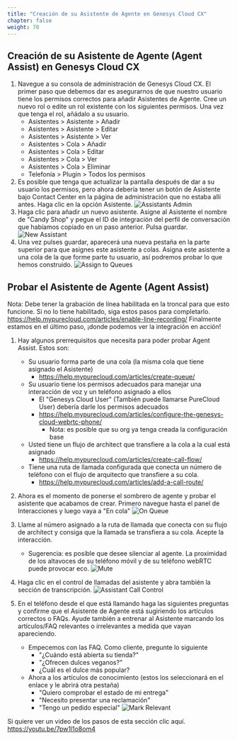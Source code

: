 ```yaml
---
title: "Creación de su Asistente de Agente en Genesys Cloud CX"
chapter: false
weight: 70
---
```


## Creación de su Asistente de Agente (Agent Assist) en Genesys Cloud CX
1. Navegue a su consola de administración de Genesys Cloud CX. El primer paso que debemos dar es asegurarnos de que nuestro usuario tiene los permisos correctos para añadir Asistentes de Agente. Cree un nuevo rol o edite un rol existente con los siguientes permisos. Una vez que tenga el rol, añádalo a su usuario.
    - Asistentes > Asistente > Añadir
    - Asistentes > Asistente > Editar
    - Asistentes > Asistente > Ver
    - Asistentes > Cola > Añadir
    - Asistentes > Cola > Editar
    - Asistentes > Cola > Ver
    - Asistentes > Cola > Eliminar
    - Telefonía > Plugin > Todos los permisos
2. Es posible que tenga que actualizar la pantalla después de dar a su usuario los permisos, pero ahora debería tener un botón de Asistente bajo Contact Center en la página de administración que no estaba allí antes. Haga clic en la opción Asistente.
![Assistants Admin](/images/assistantsAdmin.jpg)
3. Haga clic para añadir un nuevo asistente. Asigne al Asistente el nombre de "Candy Shop" y pegue el ID de integración del perfil de conversación que habíamos copiado en un paso anterior. Pulsa guardar. 
![New Assistant](/images/newAssistant.jpg)
4. Una vez pulses guardar, aparecerá una nueva pestaña en la parte superior para que asignes este asistente a colas. Asigna este asistente a una cola de la que forme parte tu usuario, así podremos probar lo que hemos construido.
![Assign to Queues](/images/assignToQueues.jpg)

## Probar el Asistente de Agente (Agent Assist)

Nota: Debe tener la grabación de línea habilitada en la troncal para que esto funcione. Si no lo tiene habilitado, siga estos pasos para completarlo. https://help.mypurecloud.com/articles/enable-line-recording/
Finalmente estamos en el último paso, ¡donde podemos ver la integración en acción!
1. Hay algunos prerrequisitos que necesita para poder probar Agent Assist. Estos son: 
    - Su usuario forma parte de una cola (la misma cola que tiene asignado el Asistente)
        - https://help.mypurecloud.com/articles/create-queue/ 
    - Su usuario tiene los permisos adecuados para manejar una interacción de voz y un teléfono asignado a ellos   
        - El "Genesys Cloud User" (También puede llamarse PureCloud User) debería darle los permisos adecuados
        - https://help.mypurecloud.com/articles/configure-the-genesys-cloud-webrtc-phone/ 
            - Nota: es posible que su org ya tenga creada la configuración base
    - Usted tiene un flujo de architect que transfiere a la cola a la cual está asignado
        - https://help.mypurecloud.com/articles/create-call-flow/
    - Tiene una ruta de llamada configurada que conecta un número de teléfono con el flujo de arquitecto que transfiere a su cola.
        - https://help.mypurecloud.com/articles/add-a-call-route/


2. Ahora es el momento de ponerse el sombrero de agente y probar el asistente que acabamos de crear. Primero navegue hasta el panel de Interacciones y luego vaya a "En cola"
![On Queue](/images/onQueue.jpg)
3. Llame al número asignado a la ruta de llamada que conecta con su flujo de architect y consiga que la llamada se transfiera a su cola. Acepte la interacción. 
    - Sugerencia: es posible que desee silenciar al agente. La proximidad de los altavoces de su teléfono móvil y de su teléfono webRTC puede provocar eco. 
    ![Mute](/images/mute.jpg)
4. Haga clic en el control de llamadas del asistente y abra también la sección de transcripción.
![Assistant Call Control](/images/assistantCallControl.jpg)
5. En el teléfono desde el que está llamando haga las siguientes preguntas y confirme que el Asistente de Agente está sugiriendo los artículos correctos o FAQs. Ayude también a entrenar al Asistente marcando los artículos/FAQ relevantes o irrelevantes a medida que vayan apareciendo.
    - Empecemos con las FAQ. Como cliente, pregunte lo siguiente 
        - "¿Cuándo está abierta su tienda?" 
        - "¿Ofrecen dulces veganos?" 
        - ¿Cuál es el dulce más popular? 
    - Ahora a los artículos de conocimiento (estos los seleccionará en el enlace y le abrirá otra pestaña)
        - "Quiero comprobar el estado de mi entrega"
        - "Necesito presentar una reclamación"
        - "Tengo un pedido especial"
        ![Mark Relevant](/images/markRelevant.jpg)

Si quiere ver un video de los pasos de esta sección clic aquí. https://youtu.be/7pw1l1o8om4